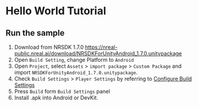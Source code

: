 # Hello World Tutorial

## Run the sample

1. Download from NRSDK 1.7.0 https://nreal-public.nreal.ai/download/NRSDKForUnityAndroid_1.7.0.unitypackage
2. Open `Build Setting`, change Platform to `Android`
3. Open `Project`, select `Assets` > `import package` > `Custom Package` and import `NRSDKForUnityAndroid_1.7.0.unitypackage`.
4. Check `Build Settings` > `Player Settings` by referring to [Configure Build Settings](https://nreal.gitbook.io/nrsdk-documentation/discover/quickstart-for-android#configure-build-settings)
5. Press `Build` form `Build Settings` panel
6. Install .apk into Android or DevKit.



